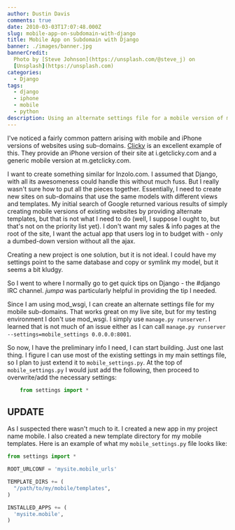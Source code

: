 ```yaml
---
author: Dustin Davis
comments: true
date: 2010-03-03T17:07:48.000Z
slug: mobile-app-on-subdomain-with-django
title: Mobile App on Subdomain with Django
banner: ./images/banner.jpg
bannerCredit:
  Photo by [Steve Johnson](https://unsplash.com/@steve_j) on
  [Unsplash](https://unsplash.com)
categories:
  - Django
tags:
  - django
  - iphone
  - mobile
  - python
description: Using an alternate settings file for a mobile version of my site.
---
```


I've noticed a fairly common pattern arising with mobile and iPhone versions of
websites using sub-domains. [Clicky](http://www.getclicky.com) is an excellent
example of this. They provide an iPhone version of their site at i.getclicky.com
and a generic mobile version at m.getclicky.com.

I want to create something similar for Inzolo.com. I assumed that Django, with
all its awesomeness could handle this without much fuss. But I really wasn't
sure how to put all the pieces together. Essentially, I need to create new sites
on sub-domains that use the same models with different views and templates. My
initial search of Google returned various results of simply creating mobile
versions of existing websites by providing alternate templates, but that is not
what I need to do (well, I suppose I ought to, but that's not on the priority
list yet). I don't want my sales & info pages at the root of the site, I want
the actual app that users log in to budget with - only a dumbed-down version
without all the ajax.

Creating a new project is one solution, but it is not ideal. I could have my
settings point to the same database and copy or symlink my model, but it seems a
bit kludgy.

So I went to where I normally go to get quick tips on Django - the #django IRC
channel. _jumpa_ was particularly helpful in providing the tip I needed.

Since I am using mod_wsgi, I can create an alternate settings file for my mobile
sub-domains. That works great on my live site, but for my testing environment I
don't use mod_wsgi. I simply use `manage.py runserver`. I learned that is not
much of an issue either as I can call
`manage.py runserver --settings=mobile_settings 0.0.0.0:8001`.

So now, I have the preliminary info I need, I can start building. Just one last
thing. I figure I can use most of the existing settings in my main settings
file, so I plan to just extend it to `mobile_settings.py`. At the top of
`mobile_settings.py` I would just add the following, then proceed to
overwrite/add the necessary settings:

```python
    from settings import *
```

## UPDATE

As I suspected there wasn't much to it. I created a new app in my project name
mobile. I also created a new template directory for my mobile templates. Here is
an example of what my `mobile_settings.py` file looks like:

```python
from settings import *

ROOT_URLCONF = 'mysite.mobile_urls'

TEMPLATE_DIRS += (
  "/path/to/my/mobile/templates",
)

INSTALLED_APPS += (
  'mysite.mobile',
)
```
